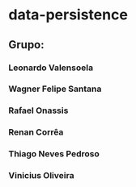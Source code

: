 # data-persistence

## Grupo:
### Leonardo Valensoela
### Wagner Felipe Santana
### Rafael Onassis
### Renan Corrêa
### Thiago Neves Pedroso
### Vinicius Oliveira
